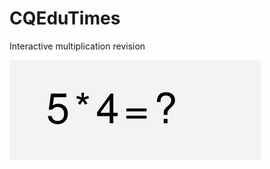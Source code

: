 # CQEduTimes #

Interactive multiplication revision

![snapshot](CQEduTimes.png "Qt division revision")
